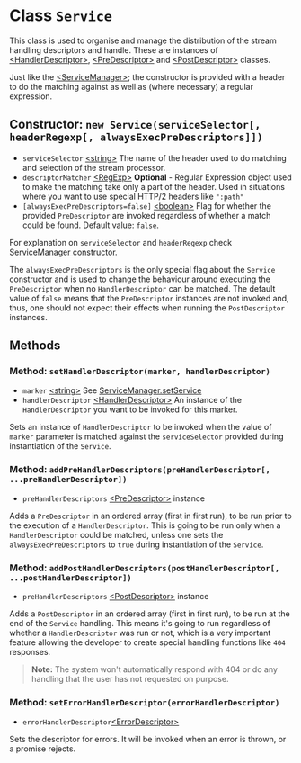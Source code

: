 # Class `Service`

This class is used to organise and manage the distribution of the stream handling descriptors and handle. These are
instances of [\<HandlerDescriptor\>](descriptor-descriptor.md),
[\<PreDescriptor\>](descriptor-descriptor.md#class-prehandlerdescriptor)
and [\<PostDescriptor\>](descriptor-descriptor.md#class-posthandlerdescriptor) classes.

Just like the [\<ServiceManager\>](service-manager.md); the constructor is provided with a header to do the matching against
as well as (where necessary) a regular expression.

## Constructor: `new Service(serviceSelector[, headerRegexp[, alwaysExecPreDescriptors]])`
- `serviceSelector` [\<string\>](https://developer.mozilla.org/en-US/docs/Web/JavaScript/Reference/Global_Objects/String)
    The name of the header used to do matching and selection of the stream processor.
- `descriptorMatcher` [\<RegExp\>](https://developer.mozilla.org/en-US/docs/Web/JavaScript/Reference/Global_Objects/RegExp)
    __Optional__  - Regular Expression object used to make the matching take only a part of the header.
    Used in situations where you want to use special HTTP/2 headers like `":path"`
- `[alwaysExecPreDescriptors=false]`  [\<boolean\>](https://developer.mozilla.org/en-US/docs/Web/JavaScript/Reference/Global_Objects/boolean)
    Flag for whether the provided `PreDescriptor` are invoked regardless of whether a match could be found.
    Default value: `false`.

For explanation on `serviceSelector` and `headerRegexp` check [ServiceManager constructor](service-manager.md#constructor-new-servicemanagerheadername-headerregexp).

The `alwaysExecPreDescriptors` is the only special flag about the `Service` constructor and is used to change the behaviour
around executing the `PreDescriptor` when no `HandlerDescriptor` can be matched. The default value of `false` means
that the `PreDescriptor` instances are not invoked and, thus, one should not expect their effects when running the
`PostDescriptor` instances.

## Methods

### Method: `setHandlerDescriptor(marker, handlerDescriptor)`
- `marker` [\<string\>](https://developer.mozilla.org/en-US/docs/Web/JavaScript/Reference/Global_Objects/String)
    See [ServiceManager.setService](service-manager.md#method-setservicemarker-service)
- `handlerDescriptor` [\<HandlerDescriptor\>](descriptor-descriptor.md) An instance of the `HandlerDescriptor` you want to be invoked for this marker.

Sets an instance of `HandlerDescriptor` to be invoked when the value of `marker` parameter is matched against the `serviceSelector`
provided during instantiation of the `Service`.

### Method: `addPreHandlerDescriptors(preHandlerDescriptor[, ...preHandlerDescriptor])`
- `preHandlerDescriptors` [\<PreDescriptor\>](descriptor-descriptor.md#class-prehandlerdescriptor) instance

Adds a `PreDescriptor` in an ordered array (first in first run), to be run prior to the execution of a
`HandlerDescriptor`. This is going to be run only when a `HandlerDescriptor` could be matched, unless one sets the
`alwaysExecPreDescriptors` to `true` during instantiation of the `Service`.

### Method: `addPostHandlerDescriptors(postHandlerDescriptor[, ...postHandlerDescriptor])`
- `preHandlerDescriptors` [\<PostDescriptor\>](descriptor-descriptor.md#class-posthandlerdescriptor) instance

Adds a `PostDescriptor` in an ordered array (first in first run), to be run at the end of the `Service` handling.
This means it's going to run regardless of whether a `HandlerDescriptor` was run or not, which is a very important feature
allowing the developer to create special handling functions like `404` responses.

> **Note:** The system won't automatically respond with 404 or do any handling that the user has not requested on purpose.

### Method: `setErrorHandlerDescriptor(errorHandlerDescriptor)`

- `errorHandlerDescriptor`[\<ErrorDescriptor\>](descriptor-descriptor.md#class-errorhandlerdescriptor)

Sets the descriptor for errors. It will be invoked when an error is thrown, or a promise rejects.
